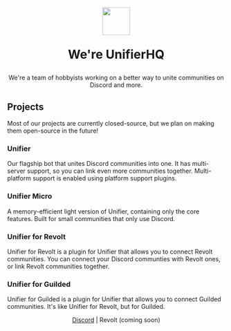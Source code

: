 <h1 align=center>
  <img width=64 src=https://github.com/greeeen-dev/unifier/assets/41323182/3065245a-28b6-4410-9b07-8b940f4796ae>
  
  We're UnifierHQ</h1>
<p align=center>We're a team of hobbyists working on a better way to unite communities on Discord and more.</p>

## Projects
Most of our projects are currently closed-source, but we plan on making them open-source in the future!

### Unifier
Our flagship bot that unites Discord communities into one. It has multi-server support, so you can link even more communities together.
Multi-platform support is enabled using platform support plugins.

### Unifier Micro
A memory-efficient light version of Unifier, containing only the core features. Built for small communities that only use Discord.

### Unifier for Revolt
Unifier for Revolt is a plugin for Unifier that allows you to connect Revolt communities. You can connect your Discord communties with 
Revolt ones, or link Revolt communities together.
  
### Unifier for Guilded
Unifier for Guilded is a plugin for Unifier that allows you to connect Guilded communities. It's like Unifier for Revolt, but for Guilded.

<p align=center><a href="https://discord.gg/a4KpNcARzK">Discord</a> | Revolt (coming soon)</p>
